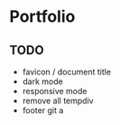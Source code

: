 # Portfolio

## TODO

- favicon / document title
- dark mode
- responsive mode
- remove all tempdiv
- footer
  git a
